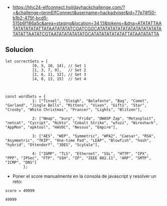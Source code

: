 

- https://hhc24-elfconnect.holidayhackchallenge.com/?=&challenge=termElfConnect&username=hackadviser&id=77e74f50-b1b2-475f-bcd5-515b6f186a5c&area=staging&location=34,13&tokens=&dna=ATATATTAATATATATATATTATAATATATATCGATCGGCATATATATATATATATATATATATATATATTAATATCGTAATATATATATATGCATATATATATATATTATAATATATTA


## Solucion



```
let correctSets = [
            [0, 5, 10, 14], // Set 1
            [1, 3, 7, 9],   // Set 2
            [2, 6, 11, 12], // Set 3
            [4, 8, 13, 15]  // Set 4



const wordSets = {
            1: ["Tinsel", "Sleigh", "Belafonte", "Bag", "Comet", "Garland", "Jingle Bells", "Mittens", "Vixen", "Gifts", "Star", "Crosby", "White Christmas", "Prancer", "Lights", "Blitzen"],
            
            2: ["Nmap", "burp", "Frida", "OWASP Zap", "Metasploit", "netcat", "Cycript", "Nikto", "Cobalt Strike", "wfuzz", "Wireshark", "AppMon", "apktool", "HAVOC", "Nessus", "Empire"],
            
			3: ["AES", "WEP", "Symmetric", "WPA2", "Caesar", "RSA", "Asymmetric", "TKIP", "One-time Pad", "LEAP", "Blowfish", "hash", "hybrid", "Ottendorf", "3DES", "Scytale"],
            
            4: ["IGMP", "TLS", "Ethernet", "SSL", "HTTP", "IPX", "PPP", "IPSec", "FTP", "SSH", "IP", "IEEE 802.11", "ARP", "SMTP", "ICMP", "DNS"]
        };
```

- Poner el score manualmente en la consola de javascript y resolver un reto:
```
score = 49999  

49999
```
